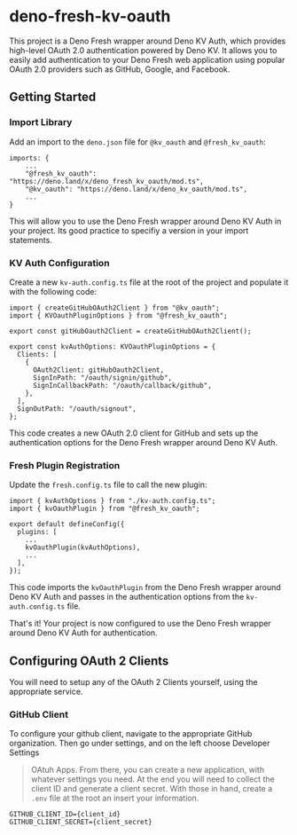# deno-fresh-kv-oauth

This project is a Deno Fresh wrapper around Deno KV Auth, which provides
high-level OAuth 2.0 authentication powered by Deno KV. It allows you to easily
add authentication to your Deno Fresh web application using popular OAuth 2.0
providers such as GitHub, Google, and Facebook.

## Getting Started

### Import Library

Add an import to the `deno.json` file for `@kv_oauth` and `@fresh_kv_oauth`:

```
imports: {
    ...
    "@fresh_kv_oauth": "https://deno.land/x/deno_fresh_kv_oauth/mod.ts",
    "@kv_oauth": "https://deno.land/x/deno_kv_oauth/mod.ts",
    ...
}
```

This will allow you to use the Deno Fresh wrapper around Deno KV Auth in your
project. Its good practice to specifiy a version in your import statements.

### KV Auth Configuration

Create a new `kv-auth.config.ts` file at the root of the project and populate it
with the following code:

```
import { createGitHubOAuth2Client } from "@kv_oauth";
import { KVOauthPluginOptions } from "@fresh_kv_oauth";

export const gitHubOauth2Client = createGitHubOAuth2Client();

export const kvAuthOptions: KVOauthPluginOptions = {
  Clients: [
    {
      OAuth2Client: gitHubOauth2Client,
      SignInPath: "/oauth/signin/github",
      SignInCallbackPath: "/oauth/callback/github",
    },
  ],
  SignOutPath: "/oauth/signout",
};
```

This code creates a new OAuth 2.0 client for GitHub and sets up the
authentication options for the Deno Fresh wrapper around Deno KV Auth.

### Fresh Plugin Registration

Update the `fresh.config.ts` file to call the new plugin:

```
import { kvAuthOptions } from "./kv-auth.config.ts";
import { kvOauthPlugin } from "@fresh_kv_oauth";

export default defineConfig({
  plugins: [
    ...
    kvOauthPlugin(kvAuthOptions),
    ...
  ],
});
```

This code imports the `kvOauthPlugin` from the Deno Fresh wrapper around Deno KV
Auth and passes in the authentication options from the `kv-auth.config.ts` file.

That's it! Your project is now configured to use the Deno Fresh wrapper around
Deno KV Auth for authentication.

## Configuring OAuth 2 Clients

You will need to setup any of the OAuth 2 Clients yourself, using the
appropriate service.

### GitHub Client

To configure your github client, navigate to the appropriate GitHub
organization. Then go under settings, and on the left choose Developer Settings

> OAtuh Apps. From there, you can create a new application, with whatever
> settings you need. At the end you will need to collect the client ID and
> generate a client secret. With those in hand, create a `.env` file at the root
> an insert your information.

```
GITHUB_CLIENT_ID={client_id}
GITHUB_CLIENT_SECRET={client_secret}
```
